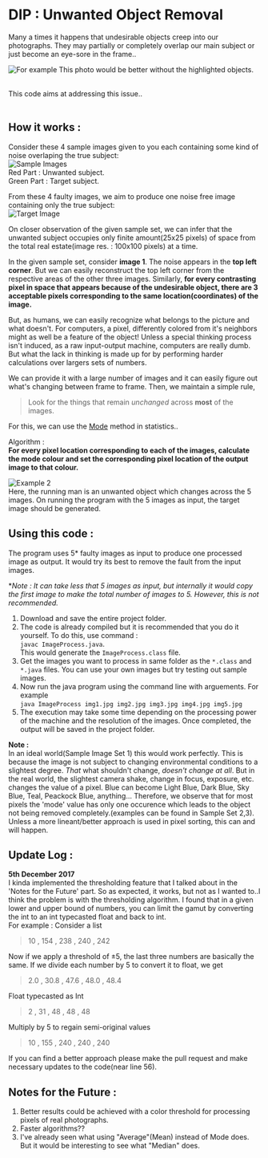 # DIP : Unwanted Object Removal

Many a times it happens that undesirable objects creep into our photographs. They may partially or completely overlap our main subject or just become an eye-sore in the frame..

![For example](https://lh3.googleusercontent.com/ovlFcTMedNbDg4TN_ja3hECHbhnJGbIGQqi8GYL1y16kkIp1KyeOJ8WjDgt_NBeGE-tOnSIbc3Q76lWG5XqSw8nHG8gpJGqL4BpErEQyKiYCXKuN2OLMfsliFhqf28jhBQ0whYIwdvNpE-EHvRxNSPa7v3ptaecHftu0pSaBaqitUa38VFcvYhHxuHn9A6NxNEO5b6lS518i0uYpbcw6WEPhuw-lizz-uriiY4D48Cw_NicRItzmWftzUzMVbf8kNN7Uj9Kn69K4AdkqI1tx3fjWqYUvNeUL_zvGVdIkAPV69xy8GOLRAmtlQbhulU-qpoYjThKYVF0wys2q21up3J2ytKFEH-i4aeIWqz4txKmdowYHaLS2B_hz_XkDho_yIX814NYkt3Ss8cb-srRFWxhBBTIrPCX9b0h0EYDOzNr2Joj6XPGwUmwqP2f1LIPa9WHQSau-wWgGDg5TdqwtRZHmnOsDDPfqYNhLQaFww2yEKuxEtoON2R1paGyB69IOZOvZyhaOdx0P-bKKsI5jGjafZ9YJjGI_uuXpMAChoPnpoZc74_ckzZWoEOTfxvVgmMQhkEh5P1guZU5XonK0RR_w13Fk0WMIRC7JliCx9Q=w1046-h588-no)
This photo would be better without the highlighted objects.

<br>
This code aims at addressing this issue..
<br><br>

## How it works : 
Consider these 4 sample images given to you each containing some kind of noise overlaping the true subject: <br>
![Sample Images](https://lh3.googleusercontent.com/zbMqu5sKNk7xQqXc1eMw_7g6c_dBP3wrXXfZRrcSMs7jlnkw_YjJ2Da66PXp3jZAKz3DhcGUf_qi2sU7PUFFV73QgEI8U1Ef6iTn2u2X-9E0SLcqDhic4VZteCO16TakL8oXCIGvyLU5Irhzh5pO90nqKTfhdZYTvAqcJy31rx1aKi2fL5LcLulDSioMWaHaVndxDtnJPwgScJRBHdUq_cjaZ_rw2eGKatOW5_vdgNiPS4ThWoJNsxrH1aADzCWnW8xqe2pi4qpx2byJ6f_31Slk_1sAb5Dl567bxBixa3zPjmYtX6VQKgosv5OnO5IdoWBg8RDMOVBVfdqT7Du-v9Qqq7N5YMy2BrHo82QIUippkXusKuzjcbbY_kLdDB2ZTjvXiZk4QFVA7lVhheVOKsls10UQfFX4c5xM5-6dKslLAnRLx497Qkbj_Hawb7uNlWKwKiuqh5pt_s8Z6sAGkGwCf039CgUlezZmVqKqloJi9aWnzro7wSOvK1r2dZwcttfXeEtw1ji7ERuQ1qJbUzPkYblM11oInY2oydQr10aCNpI1HMwY5NyFHhrDGDvZhC21RVA_V2MmWevXtdpVAipiTyCVkhSjgN12Q6Y5wg=w400-h120-no)
<br>
Red Part : Unwanted subject.<br>
Green Part : Target subject.

From these 4 faulty images, we aim to produce one noise free image containing only the true subject: <br>
![Target Image](https://lh3.googleusercontent.com/2OdMgWVFtw-kcUDQfjJolr6ppSmgs0XKmxFTVMkrS71XY0EZi5z9OWGGhrIXKZLeZLUX0LKDNwQgs3bI_ShAK1F9Jvos_L5dq1KjFHLZTm7FLaAnrx6kYE8nVb8u-ja1D1Mh1Ht98qMLBBNxRCUAjQw0XX1gnG2hSUBzkNc_kIiYGsaLFlt5b8B_1NC-_Fq2EYKSbm-Zn7U_UhTzmRwWZtwGM00My5M9nd5bC4M4IunJFctwI0HejupRKbrxajjBkpCnZMoCd5q4cFkuz55gTLYyl_-iOTfzsxUiuSQL2CTLFC1rBeDTufuWsRy6-wVifBGWnHgIJV3ko9iYbjmZkgWJhrQKzZIsSBWujgLrDmuWbuQ2eLCLXLMFOz71MNw8sYYnjOkWH3Ti88wzL5iY_5DmrfX4K7kCrpyFt-kUZ_5RupTczh6oeeJcVWD-yjYIsaDQ6hS93uNxsVgWRCL9S0ibKF-FL0wUYcxcU_IwAGqqTTY1g-6ezMVsZ0G0xP6eUjgcFwazCQUbFWIxr0aPtiyeFa6M0_bWdwS2Bp6oVzoK1wWgK-2Hb3ZuqNSv1RCtcK43A1Oftac39W7ka7qZ-XHb_QjM-CXLgOGaGE2Sng=s100-no)

On closer observation of the given sample set, we can infer that the unwanted subject occupies only finite amount(25x25 pixels) of space from the total real estate(image res. : 100x100 pixels) at a time. 

In the given sample set, consider **image 1**. The noise appears in the **top left corner**. But we can easily reconstruct the top left corner from the respective areas of the other three images. Similarly, **for every contrasting pixel in space that appears because of the undesirable object, there are 3 acceptable pixels corresponding to the same location(coordinates) of the image.**

But, as humans, we can easily recognize what belongs to the picture and what doesn't. For computers, a pixel, differently colored from it's neighbors might as well be a feature of the object! Unless a special thinking process isn't induced, as a raw input-output machine, computers are really dumb. But what the lack in thinking is made up for by performing harder calculations over largers sets of numbers.

We can provide it with a large number of images and it can easily figure out what's changing between frame to frame.
Then, we maintain a simple rule, 
>Look for the things that remain *unchanged* across **most** of the images.<br>

For this, we can use the [Mode](https://en.wikipedia.org/wiki/Mode_(statistics)) method in statistics..

Algorithm : <br>
**For every pixel location corresponding to each of the images, calculate the mode colour and set the corresponding pixel location of the output image to that colour.**

![Example 2](https://lh3.googleusercontent.com/QW-VWHrB_KoeyhFm41RF6nzPPDdOvF8rdb_ZrxLBFgCoqSv603fcCN4K6S4ak_3vfhjNen07MLoAsup10rRUdLH76pAJML_G2BuwO-d2njbHXZLLbtgEwaC6SA8nXvA1xsoVdj0PYo8xFwWtfEKicawOZu9pkTWWNwEnnBkxHtprQlBNinrN88wh87QSY_Mno7KCIwdzzbEbiyKfJ1wWx6aohMj1KczXaRahNOd6nE05HFbrHtabf1Pbx29xRd1KQndVvbf98BOShJQoaqvFfHH6DLqUyyHXZfkdePGMbmjwDXhTDizfzteKRwPQP2pQWo9Z8gIVG5M_tfEXgccTZ8Ne0FdeT81RxvZYEHGMsj0nDbSqhqmQ-t15BNWiVuGG7UlFcUrkM5q5ZkqE9BxMvH4_Ib2FP9Isi2glBIJfeL0r_gDTFl-GkKZpmkj50NJsU2P0xZB5HT6vr0OgKO454OaXY9LPLNNG3INE5qUs9aVcry6UxLIyKEJFjA2FyqPcWPCjJnZJ8eu4UDNbwEUcbkXLyJAxUdNUfrxJ1hghUfuVuD-PRhE1_GNA1xwrDrWb6AGc17P9uF4wFazJyngwTWbLCkLThNHCzOp_vjrGMA=w499-h597-no)
<br>
Here, the running man is an unwanted object which changes across the 5 images. On running the program with the 5 images as input, the target image should be generated.



## Using this code : 
The program uses 5* faulty images as input to produce one processed image as output.
It would try its best to remove the fault from the input images.

**Note : It can take less that 5 images as input, but internally it would copy the first image to make the total number of images to 5. However, this is not recommended.* 


1. Download and save the entire project folder.
2. The code is already compiled but it is recommended that you do it yourself. To do this, use command : 
<br>`javac ImageProcess.java`.<br>
This would generate the `ImageProcess.class` file.
3. Get the images you want to process in same folder as the `*.class` and `*.java` files. You can use your own images but try testing out sample images.
4. Now run the java program using the command line with arguements. For example <br>
`java ImageProcess img1.jpg img2.jpg img3.jpg img4.jpg img5.jpg` <br>
5. The execution may take some time depending on the processing power of the machine and the resolution of the images. Once completed, the output will be saved in the project folder.

**Note :**<br> In an ideal world(Sample Image Set 1) this would work perfectly. This is because the image is not subject to changing environmental conditions to a slightest degree. *That* what shouldn't change, *doesn't change at all*. 
But in the real world, the slightest camera shake, change in focus, exposure, etc. changes the value of a pixel. Blue can become Light Blue, Dark Blue, Sky Blue, Teal, Peackock Blue, anything... Therefore, we observe that for most pixels the 'mode' value has only one occurence which leads to the object not being removed completely.(examples can be found in Sample Set 2,3). Unless a more lineant/better approach is used in pixel sorting, this can and will happen.

## Update Log : 
**5th December 2017**<br>
I kinda implemented the thresholding feature that I talked about in the 'Notes for the Future' part. So as expected, it works, but not as I wanted to..I think the problem is with the thresholding algorithm. I found that in a given lower and upper bound of numbers, you can limit the gamut by converting the int to an int typecasted float and back to int. <br>
For example : Consider a list

> 10 , 154 , 238 , 240 , 242

Now if we apply a threshold of ±5, the last three numbers are basically the same.
If we divide each number by 5 to convert it to float, we get

>2.0 , 30.8 , 47.6 , 48.0 , 48.4

Float typecasted as Int

>2 , 31 , 48 , 48 , 48 

Multiply by 5 to regain semi-original values

>10 , 155 , 240 , 240 , 240 

If you can find a better approach please make the pull request and make necessary updates to the code(near line 56).

## Notes for the Future : 
1. Better results could be achieved with a color threshold for processing pixels of real photographs.
2. Faster algorithms??
3. I've already seen what using "Average"(Mean) instead of Mode does. But it would be interesting to see what "Median" does.
